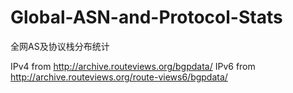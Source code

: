 # Global-ASN-and-Protocol-Stats
全网AS及协议栈分布统计 

IPv4 from http://archive.routeviews.org/bgpdata/
IPv6 from http://archive.routeviews.org/route-views6/bgpdata/
